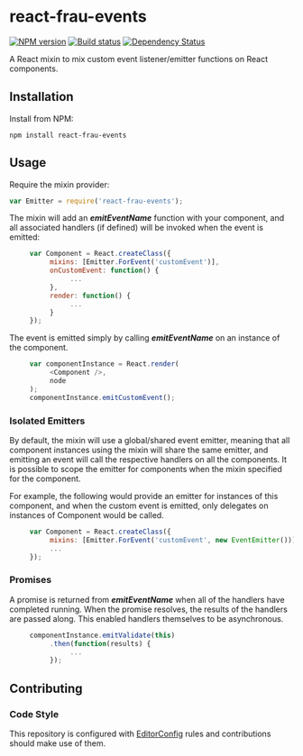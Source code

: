 # react-frau-events

[![NPM version][npm-image]][npm-url]
[![Build status][ci-image]][ci-url]
[![Dependency Status][dependencies-image]][dependencies-url]

A React mixin to mix custom event listener/emitter functions on React components.

## Installation

Install from NPM:
```shell
npm install react-frau-events
```

## Usage

Require the mixin provider:
```javascript
var Emitter = require('react-frau-events');
```

The mixin will add an ***emitEventName*** function with your component, and all associated handlers (if defined) will be invoked when the event is emitted:

```javascript
     var Component = React.createClass({
          mixins: [Emitter.ForEvent('customEvent')],
          onCustomEvent: function() {
               ...
          },
          render: function() {
               ...
          }
     });
```

The event is emitted simply by calling ***emitEventName*** on an instance of the component.

```javascript
     var componentInstance = React.render(
          <Component />,
          node
     );
     componentInstance.emitCustomEvent();
```

### Isolated Emitters

By default, the mixin will use a global/shared event emitter, meaning that all component instances using the mixin will share the same emitter, and emitting an event will call the respective handlers on all the components. It is possible to scope the emitter for components when the mixin specified for the component.

For example, the following would provide an emitter for instances of this component, and when the custom event is emitted, only delegates on instances of Component would be called.

```javascript
     var Component = React.createClass({
          mixins: [Emitter.ForEvent('customEvent', new EventEmitter())],
          ...
     });
```

### Promises

A promise is returned from ***emitEventName*** when all of the handlers have completed running. When the promise resolves, the results of the handlers are passed along. This enabled handlers themselves to be asynchronous.

```javascript
     componentInstance.emitValidate(this)
          .then(function(results) {
               ...
          });
```

## Contributing

### Code Style

This repository is configured with [EditorConfig](http://editorconfig.org) rules and contributions should make use of them.


[npm-url]: https://www.npmjs.org/package/react-frau-events
[npm-image]: https://img.shields.io/npm/v/react-frau-events.svg
[ci-url]: https://travis-ci.org/Brightspace/react-frau-events
[ci-image]: https://img.shields.io/travis-ci/Brightspace/react-frau-events.svg
[dependencies-url]: https://david-dm.org/brightspace/react-frau-events
[dependencies-image]: https://img.shields.io/david/Brightspace/react-frau-events.svg
